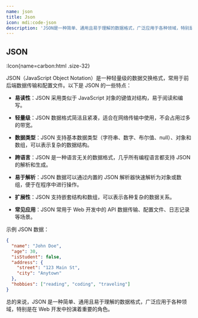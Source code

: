 ```yaml
---
name: json
title: Json
icon: mdi:code-json
description: 'JSON是一种简单、通用且易于理解的数据格式，广泛应用于各种领域，特别是在Web开发中扮演着重要的角色。'
---
```


## JSON

:Icon{name=carbon:html .size-32}

JSON（JavaScript Object Notation）是一种轻量级的数据交换格式，常用于前后端数据传输和配置文件。以下是 JSON 的一些特点：

- **易读性**：JSON 采用类似于 JavaScript 对象的键值对结构，易于阅读和编写。

- **轻量级**：JSON 数据格式简洁且紧凑，适合在网络传输中使用，不会占用过多的带宽。

- **数据类型**：JSON 支持基本数据类型（字符串、数字、布尔值、null）、对象和数组，可以表示复杂的数据结构。

- **跨语言**：JSON 是一种语言无关的数据格式，几乎所有编程语言都支持 JSON 的解析和生成。

- **易于解析**：JSON 数据可以通过内置的 JSON 解析器快速解析为对象或数组，便于在程序中进行操作。

- **扩展性**：JSON 支持嵌套结构和数组，可以表示各种复杂的数据关系。

- **常见应用**：JSON 常用于 Web 开发中的 API 数据传输、配置文件、日志记录等场景。

示例 JSON 数据：

```json
{
  "name": "John Doe",
  "age": 30,
  "isStudent": false,
  "address": {
    "street": "123 Main St",
    "city": "Anytown"
  },
  "hobbies": ["reading", "coding", "traveling"]
}
```

总的来说，JSON 是一种简单、通用且易于理解的数据格式，广泛应用于各种领域，特别是在 Web 开发中扮演着重要的角色。
